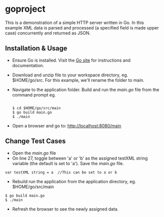 # goproject
This is a demonstration of a simple HTTP server written in Go. In this example XML data is parsed and processed (a specified field is  made upper case) concurrently and returned as JSON.

## Installation & Usage
- Ensure Go is installed. Visit the [Go site](https://golang.org/doc/install) for instructions and documentation.

- Download and unzip file to your workspace directory, eg. $HOME/go/src.  For this example, we'll rename the folder to main.
- Navigate to the application folder. Build and run the *main.go* file from the command prompt eg.
  ```
  
  $ cd $HOME/go/src/main
  $ go build main.go
  $ ./main 
  ```
 - Open a browser and go to: [http://localhost:8080/main](http://localhost:8080/main)


## Change Test Cases
- Open the *main.go* file
- On line 27, toggle between 'a' or 'b' as the assigned testXML string variable (the default is set to 'a'). Save the *main.go* file.

```
var testXML string = a  //This can be set to a or b
```
- Rebuild run the application from the application directory, eg. $HOME/go/src/main
```
$ go build main.go
$ ./main
```
- Refresh the browser to see the newly assigned data.



